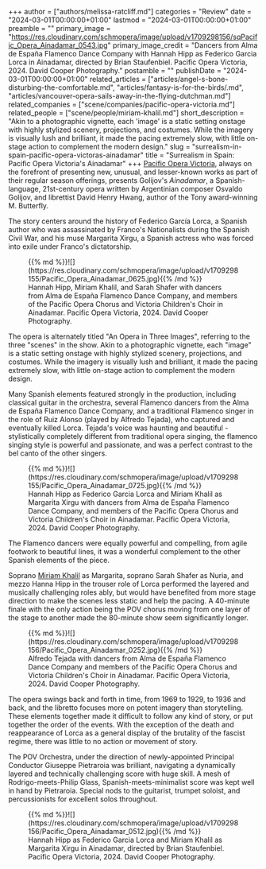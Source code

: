 +++
author = ["authors/melissa-ratcliff.md"]
categories = "Review"
date = "2024-03-01T00:00:00+01:00"
lastmod = "2024-03-01T00:00:00+01:00"
preamble = ""
primary_image = "https://res.cloudinary.com/schmopera/image/upload/v1709298156/sqPacific_Opera_Ainadamar_0543.jpg"
primary_image_credit = "Dancers from Alma de España Flamenco Dance Company with Hannah Hipp as Federico Garcia Lorca in Ainadamar, directed by Brian Staufenbiel. Pacific Opera Victoria, 2024. David Cooper Photography."
postamble = ""
publishDate = "2024-03-01T00:00:00+01:00"
related_articles = ["articles/angel-s-bone-disturbing-the-comfortable.md", "articles/fantasy-is-for-the-birds/.md", "articles/vancouver-opera-sails-away-in-the-flying-dutchman.md"]
related_companies = ["scene/companies/pacific-opera-victoria.md"]
related_people = ["scene/people/miriam-khalil.md"]
short_description = "Akin to a photographic vignette, each 'image' is a static setting onstage with highly stylized scenery, projections, and costumes. While the imagery is visually lush and brilliant, it made the pacing extremely slow, with little on-stage action to complement the modern design."
slug = "surrealism-in-spain-pacific-opera-victoras-ainadamar"
title = "Surrealism in Spain: Pacific Opera Victoria's Ainadamar"
+++
[Pacific Opera Victoria](/scene/companies/pacific-opera-victoria/), always on the forefront of presenting new, unusual, and lesser-known works as part of their regular season offerings, presents Golijov's _Ainadamar_, a Spanish-language, 21st-century opera written by Argentinian composer Osvaldo Golijov, and librettist David Henry Hwang, author of the Tony award-winning M. Butterfly.

The story centers around the history of Federico García Lorca, a Spanish author who was assassinated by Franco's Nationalists during the Spanish Civil War, and his muse Margarita Xirgu, a Spanish actress who was forced into exile under Franco's dictatorship. 

<figure data-type="image">{{% md %}}![](https://res.cloudinary.com/schmopera/image/upload/v1709298155/Pacific_Opera_Ainadamar_0625.jpg){{% /md %}}

<figcaption>Hannah Hipp, Miriam Khalil, and Sarah Shafer with dancers from Alma de España Flamenco Dance Company, and members of the Pacific Opera Chorus and Victoria Children's Choir in Ainadamar. Pacific Opera Victoria, 2024. David Cooper Photography.</figcaption>
</figure>

The opera is alternately titled "An Opera in Three Images", referring to the three "scenes" in the show. Akin to a photographic vignette, each "image" is a static setting onstage with highly stylized scenery, projections, and costumes. While the imagery is visually lush and brilliant, it made the pacing extremely slow, with little on-stage action to complement the modern design.

Many Spanish elements featured strongly in the production, including classical guitar in the orchestra, several Flamenco dancers from the Alma de España Flamenco Dance Company, and a traditional Flamenco singer in the role of Ruiz Alonso (played by Alfredo Tejada), who captured and eventually killed Lorca. Tejada's voice was haunting and beautiful - stylistically completely different from traditional opera singing, the flamenco singing style is powerful and passionate, and was a perfect contrast to the bel canto of the other singers. 

<figure data-type="image">{{% md %}}![](https://res.cloudinary.com/schmopera/image/upload/v1709298155/Pacific_Opera_Ainadamar_0725.jpg){{% /md %}}

<figcaption>Hannah Hipp as Federico Garcia Lorca and Miriam Khalil as Margarita Xirgu with dancers from Alma de España Flamenco Dance Company, and members of the Pacific Opera Chorus and Victoria Children's Choir in Ainadamar. Pacific Opera Victoria, 2024. David Cooper Photography.</figcaption>
</figure>

The Flamenco dancers were equally powerful and compelling, from agile footwork to beautiful lines, it was a wonderful complement to the other Spanish elements of the piece.

Soprano [Miriam Khalil](/scene/people/miriam-khalil/) as Margarita, soprano Sarah Shafer as Nuria, and mezzo Hanna Hipp in the trouser role of Lorca performed the layered and musically challenging roles ably, but would have benefited from more stage direction to make the scenes less static and help the pacing. A 40-minute finale with the only action being the POV chorus moving from one layer of the stage to another made the 80-minute show seem significantly longer. 

<figure data-type="image">{{% md %}}![](https://res.cloudinary.com/schmopera/image/upload/v1709298156/Pacific_Opera_Ainadamar_0252.jpg){{% /md %}}

<figcaption>Alfredo Tejada with dancers from Alma de España Flamenco Dance Company and members of the Pacific Opera Chorus and Victoria Children's Choir in Ainadamar. Pacific Opera Victoria, 2024. David Cooper Photography.</figcaption>
</figure>

The opera swings back and forth in time, from 1969 to 1929, to 1936 and back, and the libretto focuses more on potent imagery than storytelling. These elements together made it difficult to follow any kind of story, or put together the order of the events. With the exception of the death and reappearance of Lorca as a general display of the brutality of the fascist regime, there was little to no action or movement of story.

The POV Orchestra, under the direction of newly-appointed Principal Conductor Giuseppe Pietraroia was brilliant, navigating a dynamically layered and technically challenging score with huge skill. A mesh of Rodrigo-meets-Philip Glass, Spanish-meets-minimalist score was kept well in hand by Pietraroia. Special nods to the guitarist, trumpet soloist, and percussionists for excellent solos throughout.

<figure data-type="image">{{% md %}}![](https://res.cloudinary.com/schmopera/image/upload/v1709298156/Pacific_Opera_Ainadamar_0512.jpg){{% /md %}}

<figcaption>Hannah Hipp as Federico Garcia Lorca and Miriam Khalil as Margarita Xirgu in Ainadamar, directed by Brian Staufenbiel. Pacific Opera Victoria, 2024. David Cooper Photography.</figcaption>
</figure>